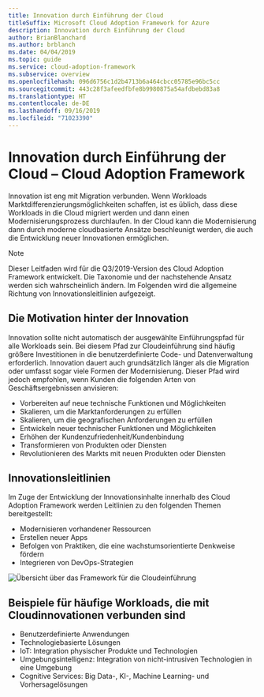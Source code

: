```yaml
---
title: Innovation durch Einführung der Cloud
titleSuffix: Microsoft Cloud Adoption Framework for Azure
description: Innovation durch Einführung der Cloud
author: BrianBlanchard
ms.author: brblanch
ms.date: 04/04/2019
ms.topic: guide
ms.service: cloud-adoption-framework
ms.subservice: overview
ms.openlocfilehash: 096d6756c1d2b4713b6a464cbcc05785e96bc5cc
ms.sourcegitcommit: 443c28f3afeedfbfe8b9980875a54afdbebd83a8
ms.translationtype: HT
ms.contentlocale: de-DE
ms.lasthandoff: 09/16/2019
ms.locfileid: "71023390"
---
```

# <a name="innovation-through-cloud-adoption-in-the-cloud-adoption-framework"></a>Innovation durch Einführung der Cloud – Cloud Adoption Framework

Innovation ist eng mit Migration verbunden. Wenn Workloads Marktdifferenzierungsmöglichkeiten schaffen, ist es üblich, dass diese Workloads in die Cloud migriert werden und dann einen Modernisierungsprozess durchlaufen. In der Cloud kann die Modernisierung dann durch moderne cloudbasierte Ansätze beschleunigt werden, die auch die Entwicklung neuer Innovationen ermöglichen.

> [!NOTE]
> Dieser Leitfaden wird für die Q3/2019-Version des Cloud Adoption Framework entwickelt. Die Taxonomie und der nachstehende Ansatz werden sich wahrscheinlich ändern. Im Folgenden wird die allgemeine Richtung von Innovationsleitlinien aufgezeigt.

## <a name="motivations-behind-innovation"></a>Die Motivation hinter der Innovation

Innovation sollte nicht automatisch der ausgewählte Einführungspfad für alle Workloads sein. Bei diesem Pfad zur Cloudeinführung sind häufig größere Investitionen in die benutzerdefinierte Code- und Datenverwaltung erforderlich. Innovation dauert auch grundsätzlich länger als die Migration oder umfasst sogar viele Formen der Modernisierung. Dieser Pfad wird jedoch empfohlen, wenn Kunden die folgenden Arten von Geschäftsergebnissen anvisieren:

- Vorbereiten auf neue technische Funktionen und Möglichkeiten
- Skalieren, um die Marktanforderungen zu erfüllen
- Skalieren, um die geografischen Anforderungen zu erfüllen
- Entwickeln neuer technischer Funktionen und Möglichkeiten
- Erhöhen der Kundenzufriedenheit/Kundenbindung
- Transformieren von Produkten oder Diensten
- Revolutionieren des Markts mit neuen Produkten oder Diensten

## <a name="innovation-guidance"></a>Innovationsleitlinien

Im Zuge der Entwicklung der Innovationsinhalte innerhalb des Cloud Adoption Framework werden Leitlinien zu den folgenden Themen bereitgestellt:

- Modernisieren vorhandener Ressourcen
- Erstellen neuer Apps
- Befolgen von Praktiken, die eine wachstumsorientierte Denkweise fördern
- Integrieren von DevOps-Strategien

![Übersicht über das Framework für die Cloudeinführung](../_images/caf-overview.png)

## <a name="common-workload-examples-associated-with-a-cloud-innovation"></a>Beispiele für häufige Workloads, die mit Cloudinnovationen verbunden sind

- Benutzerdefinierte Anwendungen
- Technologiebasierte Lösungen
- IoT: Integration physischer Produkte und Technologien
- Umgebungsintelligenz: Integration von nicht-intrusiven Technologien in eine Umgebung
- Cognitive Services: Big Data-, KI-, Machine Learning- und Vorhersagelösungen

